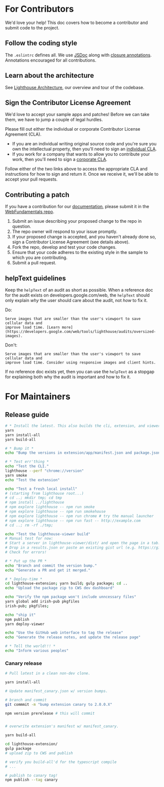 # For Contributors

We'd love your help! This doc covers how to become a contributor and submit code to the project.

## Follow the coding style

The `.eslintrc` defines all. We use [JSDoc](http://usejsdoc.org/) along with [closure annotations](https://developers.google.com/closure/compiler/docs/js-for-compiler). Annotations encouraged for all contributions.

## Learn about the architecture

See [Lighthouse Architecture](./docs/architecture.md), our overview and tour of the codebase.

## Sign the Contributor License Agreement

We'd love to accept your sample apps and patches! Before we can take them, we have to jump a couple of legal hurdles.

Please fill out either the individual or corporate Contributor License Agreement (CLA).

* If you are an individual writing original source code and you're sure you own the intellectual property, then you'll need to sign an [individual CLA](https://developers.google.com/open-source/cla/individual).
* If you work for a company that wants to allow you to contribute your work, then you'll need to sign a [corporate CLA](https://developers.google.com/open-source/cla/corporate).

Follow either of the two links above to access the appropriate CLA and instructions for how to sign and return it. Once we receive it, we'll be able to
accept your pull requests.

## Contributing a patch

If you have a contribution for our [documentation](https://developers.google.com/web/tools/lighthouse/), please submit it in the [WebFundamentals repo](https://github.com/google/WebFundamentals/tree/master/src/content/en/tools/lighthouse).

1. Submit an issue describing your proposed change to the repo in question.
1. The repo owner will respond to your issue promptly.
1. If your proposed change is accepted, and you haven't already done so, sign a Contributor License Agreement (see details above).
1. Fork the repo, develop and test your code changes.
1. Ensure that your code adheres to the existing style in the sample to which you are contributing.
1. Submit a pull request.

## helpText guidelines

Keep the `helpText` of an audit as short as possible. When a reference doc for the audit exists on
developers.google.com/web, the `helpText` should only explain *why* the user should care
about the audit, not *how* to fix it.

Do:

    Serve images that are smaller than the user's viewport to save cellular data and
    improve load time. [Learn more](https://developers.google.com/web/tools/lighthouse/audits/oversized-images).

Don't:

    Serve images that are smaller than the user's viewport to save cellular data and
    improve load time. Consider using responsive images and client hints.

If no reference doc exists yet, then you can use the `helpText` as a stopgap for explaining
both why the audit is important and how to fix it.

# For Maintainers

## Release guide

```sh
# * Install the latest. This also builds the cli, extension, and viewer *
yarn
yarn install-all
yarn build-all

# * Bump it *
echo "Bump the versions in extension/app/manifest.json and package.json"

# * Test err'thing *
echo "Test the CLI."
lighthouse --perf "chrome://version"
yarn smoke
echo "Test the extension"

echo "Test a fresh local install"
# (starting from lighthouse root...)
# cd ..; mkdir tmp; cd tmp
# npm install ../lighthouse
# npm explore lighthouse -- npm run smoke
# npm explore lighthouse -- npm run smokehouse
# npm explore lighthouse -- npm run chrome # try the manual launcher
# npm explore lighthouse -- npm run fast -- http://example.com
# cd ..; rm -rf ./tmp;

echo "Test the lighthouse-viewer build"
# Manual test for now:
# Start a server in lighthouse-viewer/dist/ and open the page in a tab. You should see the viewer.
# Drop in a results.json or paste an existing gist url (e.g. https://gist.github.com/ebidel/b9fd478b5f40bf5fab174439dc18f83a).
# Check for errors!

# * Put up the PR *
echo "Branch and commit the version bump."
echo "Generate a PR and get it merged."

# * Deploy-time *
cd lighthouse-extension; yarn build; gulp package; cd ..
echo "Upload the package zip to CWS dev dashboard"

echo "Verify the npm package won't include unncessary files"
yarn global add irish-pub pkgfiles
irish-pub; pkgfiles;  

echo "ship it"
npm publish
yarn deploy-viewer

echo "Use the GitHub web interface to tag the release"
echo "Generate the release notes, and update the release page"

# * Tell the world!!! *
echo "Inform various peoples"
```

### Canary release

```sh
# Pull latest in a clean non-dev clone.

yarn install-all

# Update manifest_canary.json w/ version bumps.

# branch and commit
git commmit -m "bump extension canary to 2.0.0.X"

npm version prerelease # this will commit


# overwrite extension's manifest w/ manifest_canary.

yarn build-all

cd lighthouse-extension/
gulp package
# upload zip to CWS and publish

# verify you build-all'd for the typescript compile
# ...

# publish to canary tag!
npm publish --tag canary
```
